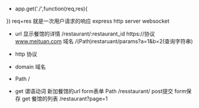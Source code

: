 - app.get('./',function(req,res){

})
    req+res 就是一次用户请求的响应
    express http server
    websocket



- url 显示餐馆的详情
    /restaurant/:restaurant_id
    https://协议 www.meituan.com 域名 /(Path)restaruant/params?a=1&b=2(查询字符串)

- http 协议 
- domain 域名
- Path /
- get 谓语动词
新加餐馆的url 
form表单
Path /resstaurant/
post提交  form保存
get 餐馆的列表 /restaurant?page=1